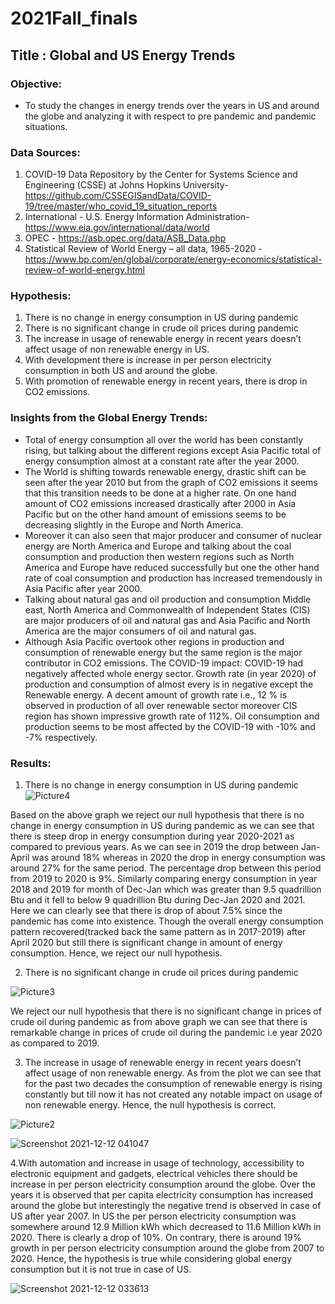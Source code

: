 # 2021Fall_finals
## Title : Global and US Energy Trends
### Objective: 
- To study the changes in energy trends over the years in US and around the globe and  analyzing it with respect to pre pandemic and pandemic situations.
### Data Sources:
1.	COVID-19 Data Repository by the Center for Systems Science and Engineering (CSSE) at Johns Hopkins University- https://github.com/CSSEGISandData/COVID-19/tree/master/who_covid_19_situation_reports
3.	International - U.S. Energy Information Administration-https://www.eia.gov/international/data/world
4.	OPEC - https://asb.opec.org/data/ASB_Data.php
5. Statistical Review of World Energy – all data, 1965-2020 - 	https://www.bp.com/en/global/corporate/energy-economics/statistical-review-of-world-energy.html
### Hypothesis:
1.	There is no change in energy consumption in US during pandemic
2.	There is no significant change in crude oil prices during pandemic
3.	The increase in usage of renewable energy in recent years doesn’t affect usage of non renewable energy in US.
4.	With development there is increase in per person electricity consumption in both US and around the globe.
5.	With promotion of renewable energy in recent years, there is drop in CO2 emissions.
### Insights from the Global Energy Trends:
- Total of energy consumption all over the world has been constantly rising, but talking about the different regions except Asia Pacific total of energy consumption almost at a constant rate after the year 2000.  
- The World is shifting towards renewable energy, drastic shift can be seen after the year 2010 but from the graph of CO2 emissions it seems that this transition needs to be done at a higher rate. On one hand amount of CO2 emissions increased drastically after 2000 in Asia Pacific but on the other hand amount of emissions seems to be decreasing slightly in the Europe and North America. 
- Moreover it can also seen that major producer and consumer of nuclear energy are North America and Europe and talking about the coal consumption and production then western regions such as North America and Europe have reduced successfully but one the other hand rate of coal consumption and production has increased tremendously in Asia Pacific after year 2000. 
- Talking about natural gas and oil production and consumption Middle east, North America and Commonwealth of Independent States (CIS) are major producers of oil and natural gas and Asia Pacific and North America are the major consumers of oil and natural gas.
- Although Asia Pacific overtook other regions in production and consumption of renewable energy but the same region is the major contributor in CO2 emissions. 
 The COVID-19 impact: COVID-19 had negatively affected whole energy sector. Growth rate (in year 2020) of production and consumption of almost every is in negative except the  Renewable energy. A decent amount of growth rate i.e., 12 % is observed in production of all over renewable sector moreover CIS region has shown impressive growth rate of 112%. Oil consumption and production seems to be most affected by the COVID-19 with -10% and -7% respectively.

### Results:
1.	There is no change in energy consumption in US during pandemic 
 ![Picture4](https://user-images.githubusercontent.com/63721840/144547590-d219ff2f-bc7e-4b3a-beab-a86e47426c45.png)

Based on the above graph we reject our null hypothesis that there is no change in energy consumption in US during pandemic as we can see that there is steep drop in energy consumption during year 2020-2021 as compared to previous years. As we can see in 2019 the drop between Jan-April was around 18% whereas in 2020 the drop in energy consumption was around 27% for the same period. The percentage drop between this period from 2019 to 2020 is 9%. Similarly comparing energy consumption in year 2018 and 2019 for month of Dec-Jan which was greater than 9.5 quadrillion Btu and it fell to below 9 quadrillion Btu during Dec-Jan 2020 and 2021. Here we can clearly see that there is drop of about 7.5% since the pandemic has come into existence. Though the overall energy consumption pattern recovered(tracked back the same pattern as in 2017-2019) after April 2020  but still there is significant change in amount of energy consumption. Hence, we reject our null hypothesis.

2.	There is no significant change in crude oil prices during pandemic
 
 ![Picture3](https://user-images.githubusercontent.com/63721840/144547532-229e6e95-873a-494a-a75c-dab77d9e8d4a.png)

We reject our null hypothesis that there is no significant change in prices of crude oil during pandemic as from above graph we can see that there is remarkable change in prices of crude oil during the pandemic i.e year 2020 as compared to 2019.

3.	The increase in usage of renewable energy in recent years doesn’t affect usage of non renewable energy.
As from the plot we can see that for the past two decades the consumption of renewable energy is rising constantly but till now it has not created any notable impact on usage of non renewable energy. Hence, the null hypothesis is correct.

![Picture2](https://user-images.githubusercontent.com/63721840/144547477-2ba2911e-7945-40f6-a91e-46dd29d0bcfd.png)

![Screenshot 2021-12-12 041047](https://user-images.githubusercontent.com/63721840/145708410-97b7ec1c-8721-47ef-99d7-35ce2600ebee.png)


4.With automation and increase in usage of technology, accessibility to electronic equipment and gadgets, electrical vehicles there should be increase in per person electricity consumption around the globe. Over the years it is observed that per capita electricity consumption has increased around the globe but interestingly the negative trend is observed in case of US after year 2007. In US the per person electricity consumption was somewhere around 12.9 Million kWh which decreased to 11.6 Million kWh in 2020. There is clearly a drop of 10%. On contrary, there is around 19% growth in per person electricity consumption around the globe from 2007 to 2020. Hence, the hypothesis is true while considering global energy consumption but it is not true in case of US. 

![Screenshot 2021-12-12 033613](https://user-images.githubusercontent.com/63721840/145707419-075050be-57d4-4e07-8f30-98f6129d4630.png)




